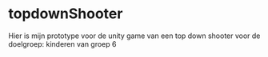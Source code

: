 # topdownShooter
Hier is mijn prototype voor de unity game van een top down shooter voor de doelgroep: kinderen van groep 6
